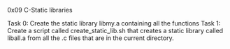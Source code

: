0x09 C-Static libraries

Task 0: Create the static library libmy.a containing all the functions
Task 1: Create a script called create_static_lib.sh that creates a static library 
	called liball.a from all the .c files that are in the current directory.
